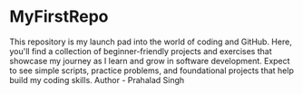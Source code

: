 # MyFirstRepo
This repository is my launch pad into the world of coding and GitHub. Here, you'll find a collection of beginner-friendly projects and exercises that showcase my journey as I learn and grow in software development. Expect to see simple scripts, practice problems, and foundational projects that help build my coding skills.
Author - Prahalad Singh
